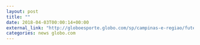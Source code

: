 ```yaml
---
layout: post
title: ""
date: 2018-04-03T00:00:14+00:00
external_link: "http://globoesporte.globo.com/sp/campinas-e-regiao/futebol/campeonato-paulista/jogo/02-04-2018/ponte-preta-mirassol/"
categories: news globo.com
---
```

